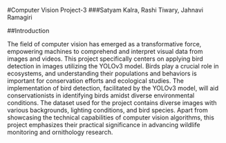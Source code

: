 #Computer Vision Project-3
###Satyam Kalra, Rashi Tiwary, Jahnavi Ramagiri

##Introduction

The field of computer vision has emerged as a transformative force, empowering machines to comprehend and interpret visual data from images and videos. This project specifically centers on applying bird detection in images utilizing the YOLOv3 model. Birds play a crucial role in ecosystems, and understanding their populations and behaviors is important for conservation efforts and ecological studies. The implementation of bird detection, facilitated by the YOLOv3 model, will aid conservationists in identifying birds amidst diverse environmental conditions. The dataset used for the project contains diverse images with various backgrounds, lighting conditions, and bird species. Apart from showcasing the technical capabilities of computer vision algorithms, this project emphasizes their practical significance in advancing wildlife monitoring and ornithology research.



